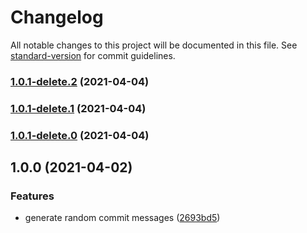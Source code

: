 # Changelog

All notable changes to this project will be documented in this file. See [standard-version](https://github.com/conventional-changelog/standard-version) for commit guidelines.

### [1.0.1-delete.2](https://github.com/isaac-brown/Convent.Commits/compare/v1.0.1-delete.1...v1.0.1-delete.2) (2021-04-04)

### [1.0.1-delete.1](https://github.com/isaac-brown/Convent.Commits/compare/v1.0.1-delete.0...v1.0.1-delete.1) (2021-04-04)

### [1.0.1-delete.0](https://github.com/isaac-brown/Convent.Commits/compare/v1.0.0...v1.0.1-delete.0) (2021-04-04)

## 1.0.0 (2021-04-02)


### Features

* generate random commit messages ([2693bd5](https://github.com/isaac-brown/Convent.Commits/commit/2693bd50ea1b0b8da09d3682bf03fc04371d3a74))
